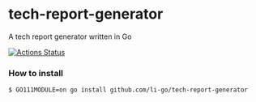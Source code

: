 # tech-report-generator
A tech report generator written in Go

[![Actions Status](https://github.com/li-go/tech-report-generator/workflows/Go/badge.svg)](https://github.com/li-go/tech-report-generator/actions)

### How to install

```
$ GO111MODULE=on go install github.com/li-go/tech-report-generator
```
